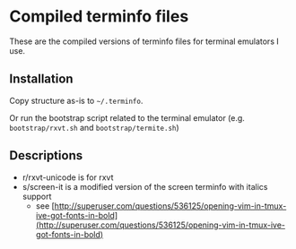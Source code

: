 # Compiled terminfo files

These are the compiled versions of terminfo files for terminal emulators I use.

## Installation

Copy structure as-is to `~/.terminfo`.

Or run the bootstrap script related to the terminal emulator (e.g.
`bootstrap/rxvt.sh` and `bootstrap/termite.sh`)

## Descriptions

- r/rxvt-unicode is for rxvt
- s/screen-it is a modified version of the screen terminfo with italics support
    - see [http://superuser.com/questions/536125/opening-vim-in-tmux-ive-got-fonts-in-bold](http://superuser.com/questions/536125/opening-vim-in-tmux-ive-got-fonts-in-bold)
